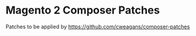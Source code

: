 # Magento 2 Composer Patches

Patches to be applied by https://github.com/cweagans/composer-patches

